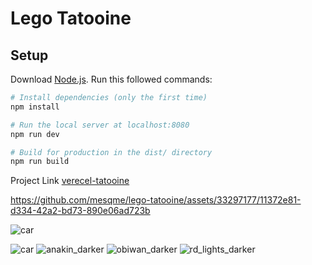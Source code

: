 # Lego Tatooine
## Setup
Download [Node.js](https://nodejs.org/en/download/).
Run this followed commands:

``` bash
# Install dependencies (only the first time)
npm install

# Run the local server at localhost:8080
npm run dev

# Build for production in the dist/ directory
npm run build
```

Project Link [verecel-tatooine](https://tatooine.vercel.app/)

https://github.com/mesqme/lego-tatooine/assets/33297177/11372e81-d334-42a2-bd73-890e06ad723b

![car](https://github.com/mesqme/lego-tatooine/assets/33297177/b47bf2c2-8fad-45a2-944f-95e1fc236362)

![car](https://github.com/mesqme/lego-tatooine/assets/33297177/4a346d2d-5a50-4ed6-a88f-8ff52047dd08)
![anakin_darker](https://github.com/mesqme/lego-tatooine/assets/33297177/131edb4a-3dfd-4c9a-8823-37c8a39aaf25)
![obiwan_darker](https://github.com/mesqme/lego-tatooine/assets/33297177/3a24e79b-67cd-49a3-9857-afeec55f8d11)
![rd_lights_darker](https://github.com/mesqme/lego-tatooine/assets/33297177/46220763-064c-4f76-9c87-e649100f9040)
